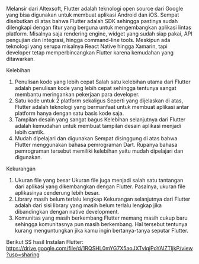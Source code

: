 Melansir dari Altexsoft, Flutter adalah teknologi open source dari Google yang bisa digunakan untuk membuat aplikasi Android dan iOS. Sempat disebutkan di atas bahwa Flutter adalah SDK sehingga pastinya sudah dilengkapi dengan fitur yang berguna untuk mengembangkan aplikasi lintas platform. Misalnya saja rendering engine, widget yang sudah siap pakai, API pengujian dan integrasi, hingga command-line tools. Meskipun ada teknologi yang serupa misalnya React Native hingga Xamarin, tapi developer tetap memperbincangkan Flutter karena kemudahan yang ditawarkan.

Kelebihan
1. Penulisan kode yang lebih cepat
Salah satu kelebihan utama dari Flutter adalah penulisan kode yang lebih cepat sehingga tentunya sangat membantu meringankan pekerjaan para developer.
2. Satu kode untuk 2 platform sekaligus
Seperti yang dijelaskan di atas, Flutter adalah teknologi yang bermanfaat untuk membuat aplikasi antar platform hanya dengan satu basis kode saja.
3. Tampilan desain yang sangat bagus
Kelebihan selanjutnya dari Flutter adalah kemudahan untuk membuat tampilan desain aplikasi menjadi lebih cantik.
4. Mudah dipelajari dan digunakan
Sempat disinggung di atas bahwa Flutter menggunakan bahasa pemrograman Dart. Rupanya bahasa pemrograman tersebut memiliki kelebihan yaitu mudah dipelajari dan digunakan.

Kekurangan
1. Ukuran file yang besar
Ukuran file juga menjadi salah satu tantangan dari aplikasi yang dikembangkan dengan Flutter. Pasalnya, ukuran file aplikasinya cenderung lebih besar.
2. Library masih belum terlalu lengkap
Kekurangan selanjutnya dari Flutter adalah dari sisi library yang masih belum terlalu lengkap jika dibandingkan dengan native development.
3. Komunitas yang masih berkembang
Flutter memang masih cukup baru sehingga komunitasnya pun masih berkembang. Hal tersebut tentunya kurang menguntungkan jika kamu ingin bertanya-tanya seputar Flutter.

Berikut SS hasil Instalan Flutter:
https://drive.google.com/file/d/1RQSHL0mYG7X5aoJXTvlqjPoYAlZTljkP/view?usp=sharing
